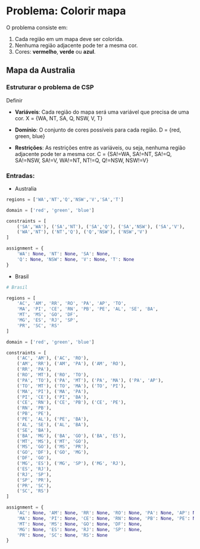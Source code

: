 # Problema: Colorir mapa

O problema consiste em:

1. Cada região em um mapa deve ser colorida.
2. Nenhuma região adjacente pode ter a mesma cor.
3. Cores: **vermelho**, **verde** ou **azul**.

## Mapa da Australia

### Estruturar o problema de CSP

Definir

* **Variáveis**: Cada região do mapa será uma variável que precisa de uma cor.
X = {WA, NT, SA, Q, NSW, V, T}

* **Domínio**: O conjunto de cores possíveis para cada região.
D = {red, green, blue}

* **Restrições**: As restrições entre as variáveis, ou seja, nenhuma região adjacente pode ter a mesma cor.
C = {SA!=WA, SA!=NT, SA!=Q, SA!=NSW, SA!=V, WA!=NT, NT!=Q, Q!=NSW, NSW!=V}

### Entradas:

* Australia

```python
regions = ['WA','NT','Q','NSW','V','SA','T']

domain = ['red', 'green', 'blue']

constraints = [
    ('SA','WA'), ('SA','NT'), ('SA','Q'), ('SA','NSW'), ('SA','V'),
    ('WA','NT'), ('NT','Q'), ('Q','NSW'), ('NSW','V')
]

assignment = {
    'WA': None, 'NT': None, 'SA': None,
    'Q': None, 'NSW': None, 'V': None, 'T': None
}
```

* Brasil

```python
# Brasil

regions = [
    'AC', 'AM', 'RR', 'RO', 'PA', 'AP', 'TO', 
    'MA', 'PI', 'CE', 'RN', 'PB', 'PE', 'AL', 'SE', 'BA',
    'MT', 'MS', 'GO', 'DF', 
    'MG', 'ES', 'RJ', 'SP',
    'PR', 'SC', 'RS'
]

domain = ['red', 'green', 'blue']

constraints = [
    ('AC', 'AM'), ('AC', 'RO'),
    ('AM', 'RR'), ('AM', 'PA'), ('AM', 'RO'), 
    ('RR', 'PA'), 
    ('RO', 'MT'), ('RO', 'TO'),
    ('PA', 'TO'), ('PA', 'MT'), ('PA', 'MA'), ('PA', 'AP'),
    ('TO', 'MT'), ('TO', 'MA'), ('TO', 'PI'), 
    ('MA', 'PI'), ('MA', 'PA'),
    ('PI', 'CE'), ('PI', 'BA'), 
    ('CE', 'RN'), ('CE', 'PB'), ('CE', 'PE'), 
    ('RN', 'PB'), 
    ('PB', 'PE'), 
    ('PE', 'AL'), ('PE', 'BA'), 
    ('AL', 'SE'), ('AL', 'BA'), 
    ('SE', 'BA'),
    ('BA', 'MG'), ('BA', 'GO'), ('BA', 'ES'),
    ('MT', 'MS'), ('MT', 'GO'),
    ('MS', 'GO'), ('MS', 'PR'),
    ('GO', 'DF'), ('GO', 'MG'),
    ('DF', 'GO'), 
    ('MG', 'ES'), ('MG', 'SP'), ('MG', 'RJ'),
    ('ES', 'RJ'),
    ('RJ', 'SP'),
    ('SP', 'PR'),
    ('PR', 'SC'),
    ('SC', 'RS')
]

assignment = {
    'AC': None, 'AM': None, 'RR': None, 'RO': None, 'PA': None, 'AP': None, 'TO': None,
    'MA': None, 'PI': None, 'CE': None, 'RN': None, 'PB': None, 'PE': None, 'AL': None, 'SE': None, 'BA': None,
    'MT': None, 'MS': None, 'GO': None, 'DF': None,
    'MG': None, 'ES': None, 'RJ': None, 'SP': None,
    'PR': None, 'SC': None, 'RS': None
}
```
